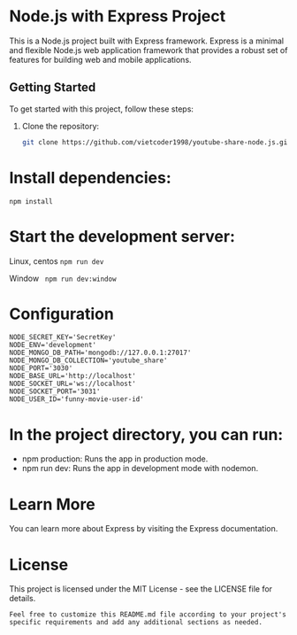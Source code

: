# Node.js with Express Project

This is a Node.js project built with Express framework. Express is a minimal and flexible Node.js web application framework that provides a robust set of features for building web and mobile applications.

## Getting Started

To get started with this project, follow these steps:

1. Clone the repository:
   ```bash
   git clone https://github.com/vietcoder1998/youtube-share-node.js.git


# Install dependencies:

```npm install```


# Start the development server:

Linux, centos
```npm run dev``` 

Window
``` npm run dev:window```

# Configuration

```
NODE_SECRET_KEY='SecretKey'
NODE_ENV='development'
NODE_MONGO_DB_PATH='mongodb://127.0.0.1:27017'
NODE_MONGO_DB_COLLECTION='youtube_share'
NODE_PORT='3030'
NODE_BASE_URL='http://localhost'
NODE_SOCKET_URL='ws://localhost'
NODE_SOCKET_PORT='3031'
NODE_USER_ID='funny-movie-user-id'
```

# In the project directory, you can run:

- npm production: Runs the app in production mode.
- npm run dev: Runs the app in development mode with nodemon.

# Learn More
You can learn more about Express by visiting the Express documentation.

# License

This project is licensed under the MIT License - see the LICENSE file for details.


```Feel free to customize this README.md file according to your project's specific requirements and add any additional sections as needed.```



